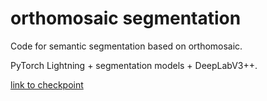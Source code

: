 # orthomosaic segmentation

Code for semantic segmentation based on orthomosaic.

PyTorch Lightning + segmentation models + DeepLabV3++.

[link to checkpoint](https://drive.google.com/file/d/1CiW-O7gZQQpjYIYmbNYj6NTJ_B9nZt9o/view?usp=share_link)